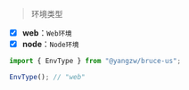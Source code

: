 > 环境类型

- [x] **web**：`Web环境`
- [x] **node**：`Node环境`

```js
import { EnvType } from "@yangzw/bruce-us";

EnvType(); // "web"
```